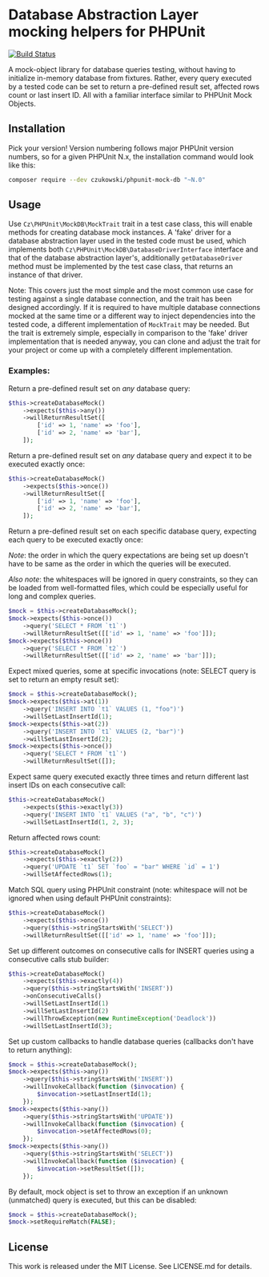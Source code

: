 Database Abstraction Layer mocking helpers for PHPUnit
======================================================

[![Build Status](https://travis-ci.org/czukowski/phpunit-mock-db.svg?branch=phpunit-7)](https://travis-ci.org/czukowski/phpunit-mock-db)

A mock-object library for database queries testing, without having to initialize in-memory
database from fixtures. Rather, every query executed by a tested code can be set to return
a pre-defined result set, affected rows count or last insert ID. All with a familiar interface
similar to PHPUnit Mock Objects.

Installation
------------

Pick your version! Version numbering follows major PHPUnit version numbers, so for a given
PHPUnit N.x, the installation command would look like this:

```sh
composer require --dev czukowski/phpunit-mock-db "~N.0"
```

Usage
-----

Use `Cz\PHPUnit\MockDB\MockTrait` trait in a test case class, this will enable methods for
creating database mock instances. A 'fake' driver for a database abstraction layer used in the
tested code must be used, which implements both `Cz\PHPUnit\MockDB\DatabaseDriverInterface`
interface and that of the database abstraction layer's, additionally `getDatabaseDriver` method
must be implemented by the test case class, that returns an instance of that driver.

Note: This covers just the most simple and the most common use case for testing against a single
database connection, and the trait has been designed accordingly. If it is required to have multiple
database connections mocked at the same time or a different way to inject dependencies into the
tested code, a different implementation of `MockTrait` may be needed. But the trait is extremely
simple, especially in comparison to the 'fake' driver implementation that is needed anyway, you can
clone and adjust the trait for your project or come up with a completely different implementation.

### Examples:

Return a pre-defined result set on _any_ database query:

```php
$this->createDatabaseMock()
    ->expects($this->any())
    ->willReturnResultSet([
        ['id' => 1, 'name' => 'foo'],
        ['id' => 2, 'name' => 'bar'],
    ]);
```

Return a pre-defined result set on _any_ database query and expect it to be executed exactly once:

```php
$this->createDatabaseMock()
    ->expects($this->once())
    ->willReturnResultSet([
        ['id' => 1, 'name' => 'foo'],
        ['id' => 2, 'name' => 'bar'],
    ]);
```

Return a pre-defined result set on each specific database query, expecting each query to be executed
exactly once:

_Note_: the order in which the query expectations are being set up doesn't have to be same as the order
in which the queries will be executed.

_Also note_: the whitespaces will be ignored in query constraints, so they can be loaded from well-formatted
files, which could be especially useful for long and complex queries.

```php
$mock = $this->createDatabaseMock();
$mock->expects($this->once())
    ->query('SELECT * FROM `t1`')
    ->willReturnResultSet([['id' => 1, 'name' => 'foo']]);
$mock->expects($this->once())
    ->query('SELECT * FROM `t2`')
    ->willReturnResultSet([['id' => 2, 'name' => 'bar']]);
```

Expect mixed queries, some at specific invocations (note: SELECT query is set to return an empty
result set):

```php
$mock = $this->createDatabaseMock();
$mock->expects($this->at(1))
    ->query('INSERT INTO `t1` VALUES (1, "foo")')
    ->willSetLastInsertId(1);
$mock->expects($this->at(2))
    ->query('INSERT INTO `t1` VALUES (2, "bar")')
    ->willSetLastInsertId(2);
$mock->expects($this->once())
    ->query('SELECT * FROM `t1`')
    ->willReturnResultSet([]);
```

Expect same query executed exactly three times and return different last insert IDs on each
consecutive call:

```php
$this->createDatabaseMock()
    ->expects($this->exactly(3))
    ->query('INSERT INTO `t1` VALUES ("a", "b", "c")')
    ->willSetLastInsertId(1, 2, 3);
```

Return affected rows count:

```php
$this->createDatabaseMock()
    ->expects($this->exactly(2))
    ->query('UPDATE `t1` SET `foo` = "bar" WHERE `id` = 1')
    ->willSetAffectedRows(1);
```

Match SQL query using PHPUnit constraint (note: whitespace will not be ignored when using default
PHPUnit constraints):

```php
$this->createDatabaseMock()
    ->expects($this->once())
    ->query($this->stringStartsWith('SELECT'))
    ->willReturnResultSet([['id' => 1, 'name' => 'foo']]);
```

Set up different outcomes on consecutive calls for INSERT queries using a consecutive calls stub
builder:

```php
$this->createDatabaseMock()
    ->expects($this->exactly(4))
    ->query($this->stringStartsWith('INSERT'))
    ->onConsecutiveCalls()
    ->willSetLastInsertId(1)
    ->willSetLastInsertId(2)
    ->willThrowException(new RuntimeException('Deadlock'))
    ->willSetLastInsertId(3);
```

Set up custom callbacks to handle database queries (callbacks don't have to return anything):

```php
$mock = $this->createDatabaseMock();
$mock->expects($this->any())
    ->query($this->stringStartsWith('INSERT'))
    ->willInvokeCallback(function ($invocation) {
        $invocation->setLastInsertId(1);
    });
$mock->expects($this->any())
    ->query($this->stringStartsWith('UPDATE'))
    ->willInvokeCallback(function ($invocation) {
        $invocation->setAffectedRows(0);
    });
$mock->expects($this->any())
    ->query($this->stringStartsWith('SELECT'))
    ->willInvokeCallback(function ($invocation) {
        $invocation->setResultSet([]);
    });
```

By default, mock object is set to throw an exception if an unknown (unmatched) query is executed,
but this can be disabled:

```php
$mock = $this->createDatabaseMock();
$mock->setRequireMatch(FALSE);
```

License
-------

This work is released under the MIT License. See LICENSE.md for details.
